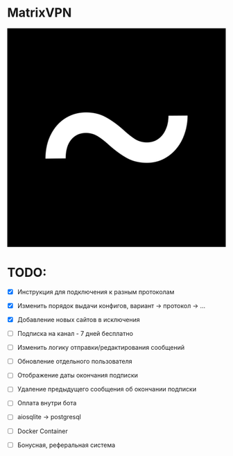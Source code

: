 # MatrixVPN
![LOGO](/assets/logo.png)
# TODO:
- [x] Инструкция для подключения к разным протоколам
- [x] Изменить порядок выдачи конфигов, вариант -> протокол -> ...
- [x] Добавление новых сайтов в исключения
- [ ] Подписка на канал - 7 дней бесплатно
- [ ] Изменить логику отправки/редактирования сообщений
- [ ] Обновление отдельного пользователя
- [ ] Отображение даты окончания подписки
- [ ] Удаление предыдущего сообщения об окончании подписки
- [ ] Оплата внутри бота
- [ ] aiosqlite -> postgresql
- [ ] Docker Container
- [ ] Бонусная, реферальная система

